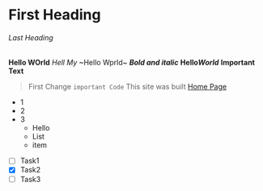 # First Heading
###### Last Heading
**Hello WOrld**
*Hell My*
~Hello Wprld~
***Bold and italic***
**Hello*World***
__Important Text__
>First Change
```important Code```
This site was built [Home Page](https://google.com)
- 1
- 2
- 3
  - Hello
  - List
  - item
- [ ] Task1
- [x] Task2
- [ ] Task3
